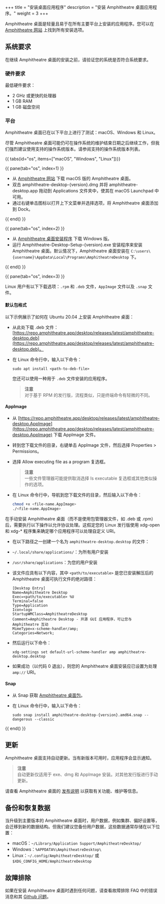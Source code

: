 +++
title = "安装桌面应用程序"
description = "安装 Amphitheatre 桌面应用程序。"
weight = 3
+++

Amphitheatre 桌面是轻量且易于在所有主要平台上安装的应用程序。您可以在 [Amphitheatre
网站](https://amphitheatre.app/) 上找到所有安装选项。

## 系统要求

在继续 Amphitheatre 桌面的安装之前，请验证您的系统是否符合系统要求。

### 硬件要求

最低硬件要求：

- 2 GHz 或更快的处理器
- 1 GB RAM
- 1 GB 磁盘空间

### 平台

Amphitheatre 桌面已在以下平台上进行了测试：macOS、Windows 和 Linux。

尽管 Amphitheatre 桌面可能仍可在操作系统的维护结束日期之后继续工作，但我们强烈建议使用支持的操作系统版本。请参阅支持的操作系统版本列表。

{{ tabs(id="os", items=["macOS", "Windows", "Linux"])}}

{{ pane(tab="os", index=1) }}

- 从 [Amphitheatre
  网站](https://amphitheatre.app/) 下载 macOS 版的 Amphitheatre 桌面。
- 双击 amphitheatre-desktop-{version}.dmg 并将 amphitheatre-desktop.app 拖动到 Applications 文件夹中，使其在 macOS Launchpad 中可用。
- 通过右键单击图标以打开上下文菜单并选择选项，将 Amphitheatre 桌面添加到 Dock。

{{ end() }}

{{ pane(tab="os", index=2) }}

- 从 [Amphitheatre 桌面安装程序](https://amphitheatre.app/) 下载 Windows 版。
- 运行 Amphitheatre-Desktop-Setup-{version}.exe 安装程序来安装 Amphitheatre 桌面。默认情况下，Amphitheatre 桌面安装在 `C:\users\{username}\AppData\Local\Programs\AmphitheatreDesktop` 下。

{{ end() }}

{{ pane(tab="os", index=3) }}

Linux 用户有以下下载选项：`.rpm` 和 `.deb` 文件，`AppImage` 文件以及 `.snap` 文件。

#### 默认包格式

以下示例展示了如何在 Ubuntu 20.04 上安装 Amphitheatre 桌面：

- 从此处下载 .deb 文件：
  [https://repo.amphitheatre.app/desktop/releases/latest/amphitheatre-desktop.deb](https://repo.amphitheatre.app/desktop/releases/latest/amphitheatre-desktop.deb)。
- 在 Linux 命令行中，输入以下命令：

    ```
    sudo apt install <path-to-deb-file>
    ```

    您还可以使用一种用于 `.deb` 文件安装的应用程序。
    > **注意**\
    对于基于 RPM 的发行版，流程类似，只是终端命令有轻微的不同。

#### AppImage

- 从
  [https://repo.amphitheatre.app/desktop/releases/latest/amphitheatre-desktop.AppImage](https://repo.amphitheatre.app/desktop/releases/latest/amphitheatre-desktop.AppImage)
  下载 AppImage 文件。
- 转到您下载文件的目录，右键单击 AppImage 文件，然后选择 Properties > Permissions。
- 选择 Allow executing file as a program 复选框。

    > **注意**\
    一些文件管理器可能提供取消选择 Is executable 复选框或其他类似操作的选项。

- 在 Linux 命令行中，导航到您下载文件的目录，然后输入以下命令：

    ```sh
    chmod +x <file-name.AppImage>
    ./<file-name.AppImage>
    ```

在手动安装 Amphitheatre 桌面（而不是使用包管理器文件，如 .deb 或 .rpm）后，需要执行以下操作以允许协议处理。这假定您的 Linux 发行版使用 xdg-open 和 xdg-* 程序集来确定哪个应用程序可以处理自定义 URI。

- 在以下路径之一创建一个名为 `amphitheatre-desktop.desktop` 的文件：

- `~/.local/share/applications/`：为所有用户安装

- `/usr/share/applications`：为您的用户安装

- 该文件应具有以下内容，其中 `<path/to/executable>` 是您已安装解压后的 Amphitheatre 桌面可执行文件的绝对路径：

    ```
    [Desktop Entry]
    Name=Amphitheatre Desktop
    Exec=<path/to/executable> %U
    Terminal=false
    Type=Application
    Icon=logo
    StartupWMClass=AmphitheatreDesktop
    Comment=Amphitheatre Desktop - 开源 GUI 应用程序，可让您与 Amphitheatre 互动
    MimeType=x-scheme-handler/amp;
    Categories=Network;
    ```

- 然后运行以下命令：

    ```
    xdg-settings set default-url-scheme-handler amp amphitheatre-desktop.desktop
    ```

- 如果成功（以代码 0 退出），则您的 Amphitheatre 桌面安装应已设置为处理 `amp://` URI。

#### Snap

- 从 Snap 获取 [Amphitheatre 桌面包](https://amphitheatre.app/)。
- 在 Linux 命令行中，输入以下命令：

    ```
    sudo snap install amphitheatre-desktop-{version}.amd64.snap --dangerous --classic
    ```

{{ end() }}

## 更新

Amphitheatre 桌面支持自动更新。当有新版本可用时，应用程序会显示通知。

> **注意**\
自动更新仅适用于 exe、dmg 和 AppImage 安装。对其他发行版进行手动更新。

请查看 Amphitheatre 桌面的 [发布说明](https://github.com/amphitheatre-app/desktop/releases) 以获取有关功能、维护等信息。

## 备份和恢复数据

当升级到主要版本的 Amphitheatre 桌面时，用户数据，例如集群、偏好设置等，会迁移到新的数据结构。但我们建议您备份用户数据，这些数据通常存储在以下位置：

- macOS：`~/Library/Application Support/AmphitheatreDesktop/`
- Windows：`%APPDATA%\AmphitheatreDesktop\`
- Linux：`~/.config/AmphitheatreDesktop/` 或 `$XDG_CONFIG_HOME/AmphitheatreDesktop`

## 故障排除

如果在安装 Amphitheatre 桌面时遇到任何问题，请查看故障排除 FAQ 中的错误消息和其 [Github 问题](https://github.com/amphitheatre-app/desktop/issues)。
